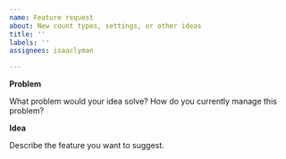```yaml
---
name: Feature request
about: New count types, settings, or other ideas
title: ''
labels: ''
assignees: isaaclyman

---
```


**Problem**

What problem would your idea solve? How do you currently manage this problem?

**Idea**

Describe the feature you want to suggest.
